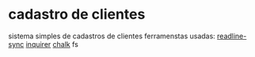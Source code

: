 # cadastro de clientes
 
sistema simples de cadastros de clientes
ferramenstas usadas:
[readline-sync](https://github.com/anseki/readline-sync)
[inquirer](https://www.npmjs.com/package/inquirer)
[chalk](https://www.npmjs.com/package/chalk)
fs

